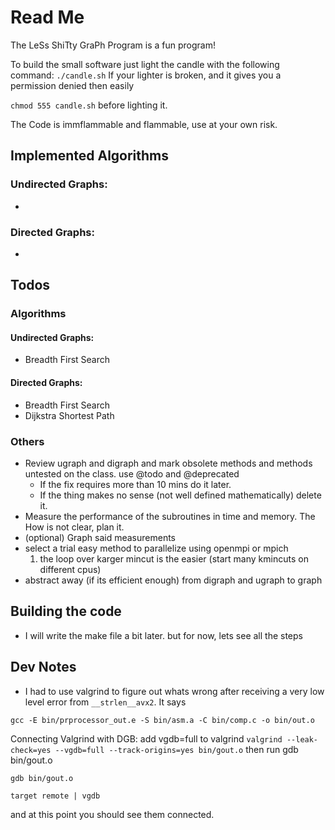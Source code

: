 # Read Me

The LeSs ShiTty GraPh Program is a fun program!

To build the small software just light the candle with the following command:
`./candle.sh`
If your lighter is broken, and it gives you a permission denied then easily

`chmod 555 candle.sh` before lighting it.


The Code is immflammable and flammable, use at your own risk.
## Implemented Algorithms
### Undirected Graphs:
*

### Directed Graphs:
* 

## Todos

### Algorithms
#### Undirected Graphs:
* Breadth First Search

#### Directed Graphs:
* Breadth First Search
* Dijkstra Shortest Path

### Others
* Review ugraph and digraph and mark obsolete methods and methods untested on the class. use @todo and @deprecated
    - If the fix requires more than 10 mins do it later.
    - If the thing makes no sense (not well defined mathematically) delete it.
* Measure the performance of the subroutines in time and memory. The How is not clear, plan it.
* (optional) Graph said measurements 
* select a trial easy method to parallelize using openmpi or mpich
    1. the loop over karger mincut is the easier (start many kmincuts on different cpus)
* abstract away (if its efficient enough) from digraph and ugraph to graph

## Building the code
* I will write the make file a bit later.
but for now, lets see all the steps

## Dev Notes
* I had to use valgrind to figure out whats wrong after receiving a very low level error from `__strlen__avx2`.
It says 

```gcc -E bin/prprocessor_out.e -S bin/asm.a -C bin/comp.c -o bin/out.o```

Connecting Valgrind with DGB:
add vgdb=full to valgrind
```valgrind --leak-check=yes --vgdb=full --track-origins=yes bin/gout.o```
then run gdb bin/gout.o

```
gdb bin/gout.o

target remote | vgdb
```
and at this point you should see them connected.
